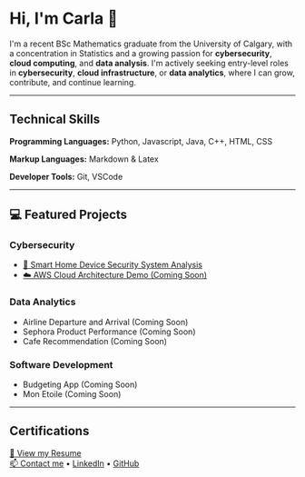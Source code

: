# Hi, I'm Carla 👋

I'm a recent BSc Mathematics graduate from the University of Calgary, with a concentration in Statistics and a growing passion for **cybersecurity**, **cloud computing**, and **data analysis**. I'm actively seeking entry-level roles in **cybersecurity**, **cloud infrastructure**, or **data analytics**, where I can grow, contribute, and continue learning.

*****

## Technical Skills 

**Programming Languages:** Python, Javascript, Java, C++, HTML, CSS

**Markup Languages:** Markdown & Latex

**Developer Tools:** Git, VSCode

*****

## 💻 Featured Projects

### Cybersecurity

- [🔐 Smart Home Device Security System Analysis](projects/smart-home-devices.md)
- [☁️ AWS Cloud Architecture Demo (Coming Soon)](projects/cloud-demo.md)

### Data Analytics

- Airline Departure and Arrival (Coming Soon)
- Sephora Product Performance (Coming Soon)
- Cafe Recommendation (Coming Soon)

### Software Development 

- Budgeting App (Coming Soon) 
- Mon Etoile (Coming Soon)

*****

## Certifications

[📄 View my Resume](Resume-CS.pdf)  
[📫 Contact me](mailto:jeancarla.romin@outlook.com) • [LinkedIn](https://linkedin.com/in/jeancarlaromin) • [GitHub](https://github.com/jc-romin)
